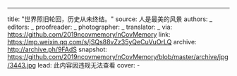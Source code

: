 -------------
title: "世界照旧轮回，历史从未终结。"
source: 人是最美的风景
authors: _
editors: _
proofreader: _
photographer: _
translator: _
via: https://github.com/2019ncovmemory/nCovMemory
link: https://mp.weixin.qq.com/s/jSQs88vZz35yQeCuVuOrLQ
archive: http://archive.ph/9FAdS
snapshot: https://github.com/2019ncovmemory/nCovMemory/blob/master/archive/jpg/3443.jpg
lead: 此内容因违规无法查看
cover: -
